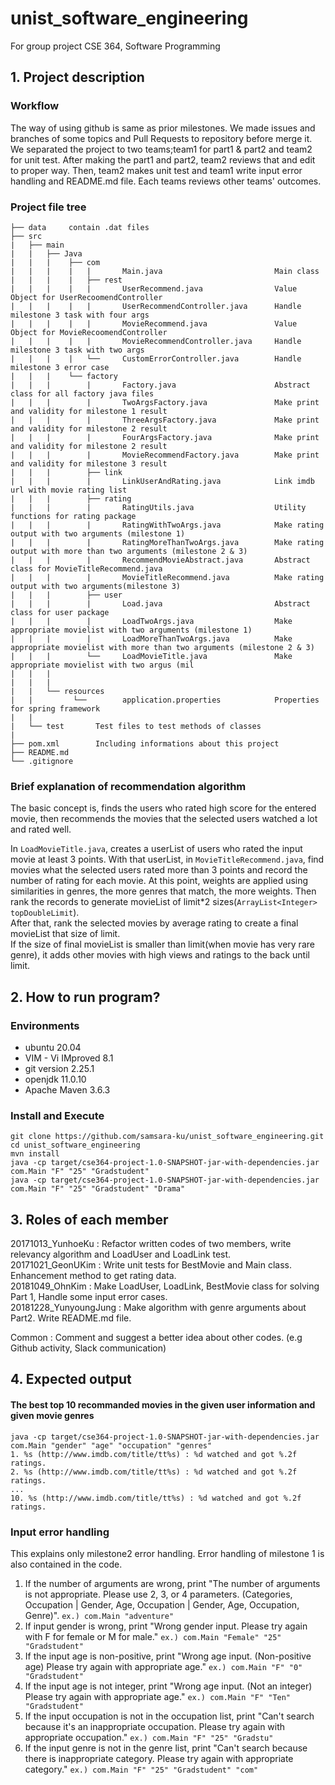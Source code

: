 # unist_software_engineering

For group project CSE 364, Software Programming

## 1. Project description

### Workflow

The way of using github is same as prior milestones. We made issues and branches of some topics and 
Pull Requests to repository before merge it. We separated the project to two teams;team1 for part1 & 
part2 and team2 for unit test. After making the part1 and part2, team2 reviews that and edit to proper way.
Then, team2 makes unit test and team1 write input error handling and README.md file.
Each teams reviews other teams' outcomes.

### Project file tree

```
├── data     contain .dat files
├── src
|   ├── main
|   |   ├── Java
|   |   |    ├── com
|   |   |    |   |       Main.java                         Main class
|   |   |    |   ├── rest
|   |   |    |   |       UserRecommend.java                Value Object for UserRecoomendController
|   |   |    |   |       UserRecommendController.java      Handle milestone 3 task with four args
|   |   |    |   |       MovieRecommend.java               Value Object for MovieRecoomendController
|   |   |    |   |       MovieRecommendController.java     Handle milestone 3 task with two args
|   |   |    |   └──     CustomErrorController.java        Handle milestone 3 error case
|   |   |    └── factory
|   |   |        |       Factory.java                      Abstract class for all factory java files
|   |   |        |       TwoArgsFactory.java               Make print and validity for milestone 1 result
|   |   |        |       ThreeArgsFactory.java             Make print and validity for milestone 2 result
|   |   |        |       FourArgsFactory.java              Make print and validity for milestone 2 result
|   |   |        |       MovieRecommendFactory.java        Make print and validity for milestone 3 result
|   |   |        ├── link
|   |   |        |       LinkUserAndRating.java            Link imdb url with movie rating list
|   |   |        ├── rating
|   |   |        |       RatingUtils.java                  Utility functions for rating package
|   |   |        |       RatingWithTwoArgs.java            Make rating output with two arguments (milestone 1)
|   |   |        |       RatingMoreThanTwoArgs.java        Make rating output with more than two arguments (milestone 2 & 3)
|   |   |        |       RecommendMovieAbstract.java       Abstract class for MovieTitleRecommend.java
|   |   |        |       MovieTitleRecommend.java          Make rating output with two arguments(milestone 3)
|   |   |        ├── user
|   |   |        |       Load.java                         Abstract class for user package
|   |   |        |       LoadTwoArgs.java                  Make appropriate movielist with two arguments (milestone 1)
|   |   |        |       LoadMoreThanTwoArgs.java          Make appropriate movielist with more than two arguments (milestone 2 & 3)
|   |   |        └──     LoadMovieTitle.java               Make appropriate movielist with two argus (mil
|   |   |
|   |   |
|   |   └── resources
|   |         └──        application.properties            Properties for spring framework
|   |
|   └── test       Test files to test methods of classes
|
├── pom.xml        Including informations about this project
├── README.md
└── .gitignore
```

### Brief explanation of recommendation algorithm

The basic concept is, finds the users who rated high score for the entered movie, then
recommends the movies that the selected users watched a lot and rated well.    

In `LoadMovieTitle.java`, creates a userList of users who rated the input movie at least 3 points. 
With that userList, in `MovieTitleRecommend.java`, find movies what the selected users rated more than
3 points and record the number of rating for each movie. At this point, weights are applied using 
similarities in genres, the more genres that match, the more weights. Then rank the records to generate movieList
of limit*2 sizes(`ArrayList<Integer> topDoubleLimit`).    
After that, rank the selected movies by average rating to create a final movieList that size of limit.    
If the size of final movieList is smaller than limit(when movie has very rare genre), it adds other movies with high 
views and ratings to the back until limit.


## 2. How to run program?

### Environments

- ubuntu 20.04
- VIM - Vi IMproved 8.1
- git version 2.25.1
- openjdk 11.0.10
- Apache Maven 3.6.3

### Install and Execute

```
git clone https://github.com/samsara-ku/unist_software_engineering.git
cd unist_software_engineering
mvn install
java -cp target/cse364-project-1.0-SNAPSHOT-jar-with-dependencies.jar com.Main "F" "25" "Gradstudent"
java -cp target/cse364-project-1.0-SNAPSHOT-jar-with-dependencies.jar com.Main "F" "25" "Gradstudent" "Drama"
```

## 3. Roles of each member

20171013_YunhoeKu : Refactor written codes of two members, write relevancy algorithm and LoadUser and LoadLink test.  
20171021_GeonUKim : Write unit tests for BestMovie and Main class. Enhancement method to get rating data.  
20181049_OhnKim : Make LoadUser, LoadLink, BestMovie class for solving Part 1, Handle some input error cases.  
20181228_YunyoungJung : Make algorithm with genre arguments about Part2. Write README.md file.

Common : Comment and suggest a better idea about other codes. (e.g Github activity, Slack communication)

## 4. Expected output

#### The best top 10 recommanded movies in the given user information and given movie genres

```
java -cp target/cse364-project-1.0-SNAPSHOT-jar-with-dependencies.jar com.Main "gender" "age" "occupation" "genres"
1. %s (http://www.imdb.com/title/tt%s) : %d watched and got %.2f ratings.
2. %s (http://www.imdb.com/title/tt%s) : %d watched and got %.2f ratings.
...
10. %s (http://www.imdb.com/title/tt%s) : %d watched and got %.2f ratings.
```

### Input error handling

This explains only milestone2 error handling. Error handling of milestone 1 is also contained in the code.

1. If the number of arguments are wrong, print "The number of arguments is not appropriate. Please use 2, 3, or 4 parameters. (Categories, Occupation | Gender, Age, Occupation | Gender, Age, Occupation, Genre)".
   `ex.) com.Main "adventure"`
2. If input gender is wrong, print "Wrong gender input. Please try again with F for female or M for male."
   `ex.) com.Main "Female" "25" "Gradstudent"`
3. If the input age is non-positive, print "Wrong age input. (Non-positive age) Please try again with appropriate age."
   `ex.) com.Main "F" "0" "Gradstudent"`
4. If the input age is not integer, print "Wrong age input. (Not an integer) Please try again with appropriate age."
   `ex.) com.Main "F" "Ten" "Gradstudent"`
5. If the input occupation is not in the occupation list, print "Can't search because it's an inappropriate occupation. Please try again with appropriate occupation."
   `ex.) com.Main "F" "25" "Gradstu"`
6. If the input genre is not in the genre list, print "Can't search because there is inappropriate category. Please try again with appropriate category."
   `ex.) com.Main "F" "25" "Gradstudent" "com"`
